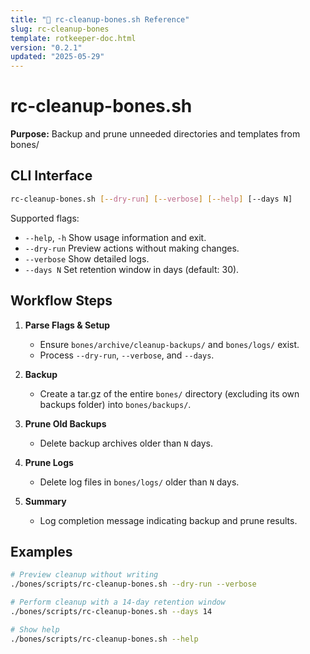 ```yaml
---
title: "🔄 rc-cleanup-bones.sh Reference"
slug: rc-cleanup-bones
template: rotkeeper-doc.html
version: "0.2.1"
updated: "2025-05-29"
---
```


# rc-cleanup-bones.sh

**Purpose:** Backup and prune unneeded directories and templates from bones/

## CLI Interface

```bash
rc-cleanup-bones.sh [--dry-run] [--verbose] [--help] [--days N]
```

Supported flags:

- `--help`, `-h`
  Show usage information and exit.
- `--dry-run`
  Preview actions without making changes.
- `--verbose`
  Show detailed logs.
- `--days N`
  Set retention window in days (default: 30).

## Workflow Steps

1. **Parse Flags & Setup**
   - Ensure `bones/archive/cleanup-backups/` and `bones/logs/` exist.
   - Process `--dry-run`, `--verbose`, and `--days`.

2. **Backup**
   - Create a tar.gz of the entire `bones/` directory (excluding its own backups folder) into `bones/backups/`.

3. **Prune Old Backups**
   - Delete backup archives older than `N` days.

4. **Prune Logs**
   - Delete log files in `bones/logs/` older than `N` days.

5. **Summary**
   - Log completion message indicating backup and prune results.

## Examples

```bash
# Preview cleanup without writing
./bones/scripts/rc-cleanup-bones.sh --dry-run --verbose

# Perform cleanup with a 14-day retention window
./bones/scripts/rc-cleanup-bones.sh --days 14

# Show help
./bones/scripts/rc-cleanup-bones.sh --help
```

<!-- 🎴 Limerick 1:
In bones that once held scripts and lore,
rc-cleanup-bones would save and restore.
It backed up the tombs neat,
Then pruned old defeat,
Leaving archives to honor folklore.
-->

<!-- 🎴 Limerick 2:
When backup folders grew out of hand,
This script lent a well-guided stand.
With tar and with find,
It culled what’s confined,
And kept your bones tidy and grand.
-->